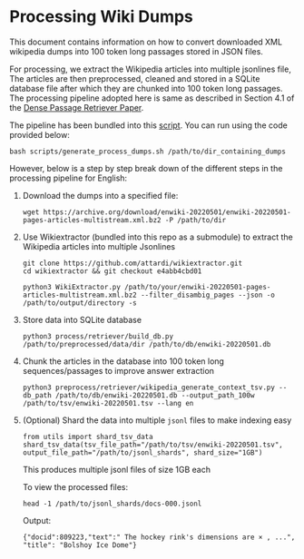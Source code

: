# Processing Wiki Dumps

This document contains information on how to convert downloaded XML wikipedia dumps into 100 token long passages stored in JSON files.

For processing, we extract the Wikipedia articles into multiple jsonlines file, The articles are then preprocessed, cleaned and stored in a SQLite database file after which they are chunked into 100 token long passages.
The processing pipeline adopted here is same as described in Section 4.1 of the [Dense Passage Retriever Paper](https://arxiv.org/pdf/2004.04906.pdf).

The pipeline has been bundled into this [script](../scripts/download_process_dumps.sh). You can run using the code provided below:

```terminal
bash scripts/generate_process_dumps.sh /path/to/dir_containing_dumps
```

However, below is a step by step break down of the different steps in the processing pipeline for English:

1. Download the dumps into a specified file:

    ```terminal
    wget https://archive.org/download/enwiki-20220501/enwiki-20220501-pages-articles-multistream.xml.bz2 -P /path/to/dir
    ```

2. Use Wikiextractor (bundled into this repo as a submodule) to extract the Wikipedia articles into multiple Jsonlines 

    ```terminal
    git clone https://github.com/attardi/wikiextractor.git
    cd wikiextractor && git checkout e4abb4cbd01

    python3 WikiExtractor.py /path/to/your/enwiki-20220501-pages-articles-multistream.xml.bz2 --filter_disambig_pages --json -o /path/to/output/directory -s
    ```

3. Store data into SQLite database

    ```terminal
    python3 process/retriever/build_db.py /path/to/preprocessed/data/dir /path/to/db/enwiki-20220501.db
    ```

4. Chunk the articles in the database into 100 token long sequences/passages to improve answer extraction

    ```terminal
    python3 preprocess/retriever/wikipedia_generate_context_tsv.py --db_path /path/to/db/enwiki-20220501.db --output_path_100w  /path/to/tsv/enwiki-20220501.tsv --lang en
    ```

5. (Optional) Shard the data into multiple `jsonl` files to make indexing easy

    ```python3
    from utils import shard_tsv_data
    shard_tsv_data(tsv_file_path="/path/to/tsv/enwiki-20220501.tsv", output_file_path="/path/to/jsonl_shards", shard_size="1GB")
    ```

    This produces multiple jsonl files of size 1GB each

    To view the processed files:

    ```
    head -1 /path/to/jsonl_shards/docs-000.jsonl
    ```
    Output:
    ```
    {"docid":809223,"text":" The hockey rink's dimensions are × , ...", "title": "Bolshoy Ice Dome"}
    ```